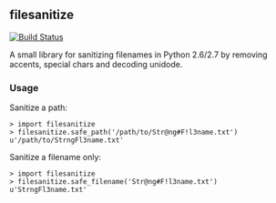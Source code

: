## filesanitize

[![Build Status](https://travis-ci.org/marcinn/filesanitize.svg?branch=master)](http://travis-ci.org/marcinn/filesanitize)

A small library for sanitizing filenames in Python 2.6/2.7 by removing accents,
special chars and decoding unidode.

### Usage


Sanitize a path:


```
> import filesanitize
> filesanitize.safe_path('/path/to/Str@ng#F!l3name.txt')
u'/path/to/StrngFl3name.txt'
```

Sanitize a filename only:

```
> import filesanitize
> filesanitize.safe_filename('Str@ng#F!l3name.txt')
u'StrngFl3name.txt'
```

